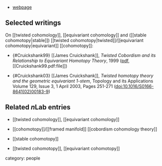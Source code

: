 
* [webpage](http://maths.nuigalway.ie/~jc/)


## Selected writings

On [[twisted cohomology]], [[equivariant cohomology]] and ([[stable cohomotopy|stable]]) [[twisted cohomotopy|twisted]]/[[equivariant cohomotopy|equivariant]] [[cohomotopy]]:

* {#Cruickshank99} [[James Cruickshank]], _Twisted  Cobordism and its Relationship to Equivariant Homotopy Theory_, 1999 ([pdf](http://www.collectionscanada.gc.ca/obj/s4/f2/dsk1/tape9/PQDD_0030/NQ46823.pdf), [[Cruickshank99.pdf:file]])

* {#Cruickshank03} [[James Cruickshank]], _Twisted homotopy theory and the geometric equivariant 1-stem_, Topology and its Applications Volume 129, Issue 3, 1 April 2003, Pages 251-271 (<a href="https://doi.org/10.1016/S0166-8641(02)00183-9">doi:10.1016/S0166-8641(02)00183-9</a>)

## Related $n$Lab entries

* [[twisted cohomology]], [[equivariant cohomology]] 

* [[cohomotopy]]/[[framed manifold]] [[cobordism cohomology theory]]

* [[stable cohomotopy]] 

* [[twisted cohomotopy]], [[equivariant cohomotopy]]


category: people
